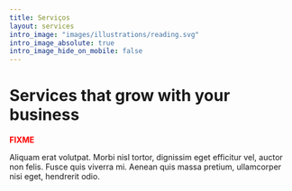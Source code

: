 ```yaml
---
title: Serviços
layout: services
intro_image: "images/illustrations/reading.svg"
intro_image_absolute: true
intro_image_hide_on_mobile: false
---
```


# Services that grow with your business

<span style="color:red; font-weight:bold">FIXME</span>

Aliquam erat volutpat. Morbi nisl tortor, dignissim eget efficitur vel, auctor non felis. Fusce quis viverra mi. Aenean quis massa pretium, ullamcorper nisi eget, hendrerit odio.
